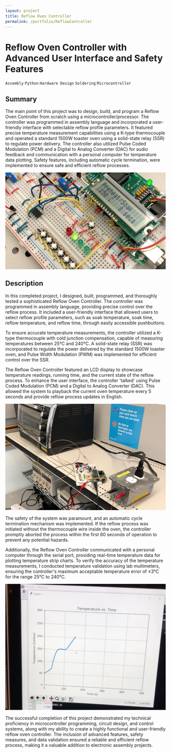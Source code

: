 ```yaml
---
layout: project
title: Reflow Oven Controller
permalink: /portfolio/ReflowController
---
```



# Reflow Oven Controller with Advanced User Interface and Safety Features

`Assembly` `Python` `Hardware Design` `Soldering` `Microcontroller`

## Summary

The main point of this project was to design, build, and program a Reflow Oven Controller from scratch using a microcontroller/processor. The controller was programmed in assembly language and incorporated a user-friendly interface with selectable reflow profile parameters. It featured precise temperature measurement capabilities using a K-type thermocouple and operated a standard 1500W toaster oven using a solid-state relay (SSR) to regulate power delivery. The controller also utilized Pulse Coded Modulation (PCM) and a Digital to Analog Converter (DAC) for audio feedback and communication with a personal computer for temperature data plotting. Safety features, including automatic cycle termination, were implemented to ensure safe and efficient reflow processes.

![Image](/assets/images/ReflowController/userInterface.png)

## Description

In this completed project, I designed, built, programmed, and thoroughly tested a sophisticated Reflow Oven Controller. The controller was programmed in assembly language, providing precise control over the reflow process. It included a user-friendly interface that allowed users to select reflow profile parameters, such as soak temperature, soak time, reflow temperature, and reflow time, through easily accessible pushbuttons. 

To ensure accurate temperature measurements, the controller utilized a K-type thermocouple with cold junction compensation, capable of measuring temperatures between 25°C and 240°C. A solid-state relay (SSR) was incorporated to regulate the power delivered by the standard 1500W toaster oven, and Pulse Width Modulation (PWM) was implemented for efficient control over the SSR. 

The Reflow Oven Controller featured an LCD display to showcase temperature readings, running time, and the current state of the reflow process. To enhance the user interface, the controller 'talked' using Pulse Coded Modulation (PCM) and a Digital to Analog Converter (DAC). This allowed the system to playback the current oven temperature every 5 seconds and provide reflow process updates in English. 

![Image](/assets/images/ReflowController/reflowSystem.png)

The safety of the system was paramount, and an automatic cycle termination mechanism was implemented. If the reflow process was initiated without the thermocouple wire inside the oven, the controller promptly aborted the process within the first 60 seconds of operation to prevent any potential hazards.

Additionally, the Reflow Oven Controller communicated with a personal computer through the serial port, providing real-time temperature data for plotting temperature strip charts. To verify the accuracy of the temperature measurements, I conducted temperature validation using lab multimeters, ensuring the controller's maximum acceptable temperature error of ±3°C for the range 25°C to 240°C.

![Image](/assets/images/ReflowController/temperatureReading.png)

The successful completion of this project demonstrated my technical proficiency in microcontroller programming, circuit design, and control systems, along with my ability to create a highly functional and user-friendly reflow oven controller. The inclusion of advanced features, safety measures, and data validation ensured a reliable and efficient reflow process, making it a valuable addition to electronic assembly projects.